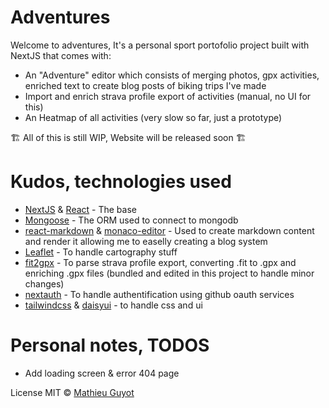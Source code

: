 # Adventures

Welcome to adventures, It's a personal sport portofolio project built with NextJS that comes with:

-   An "Adventure" editor which consists of merging photos, gpx activities, enriched text to create blog posts of biking trips I've made
-   Import and enrich strava profile export of activities (manual, no UI for this)
-   An Heatmap of all activities (very slow so far, just a prototype)

🏗️ All of this is still WIP, Website will be released soon 🏗️

# Kudos, technologies used

-   [NextJS](https://github.com/vercel/next.js) & [React](https://github.com/facebook/react) - The base
-   [Mongoose](https://github.com/Automattic/mongoose) - The ORM used to connect to mongodb
-   [react-markdown](https://github.com/remarkjs/react-markdown) & [monaco-editor](https://github.com/microsoft/monaco-editor) - Used to create markdown content and render it allowing me to easelly creating a blog system
-   [Leaflet](https://github.com/Leaflet/Leaflet) - To handle cartography stuff
-   [fit2gpx](https://github.com/dodo-saba/fit2gpx) - To parse strava profile export, converting .fit to .gpx and enriching .gpx files (bundled and edited in this project to handle minor changes)
-   [nextauth](https://github.com/nextauthjs/next-auth) - To handle authentification using github oauth services
-   [tailwindcss](https://github.com/tailwindlabs/tailwindcss) & [daisyui](https://github.com/saadeghi/daisyui) - to handle css and ui

# Personal notes, TODOS

-   Add loading screen & error 404 page

License MIT © [Mathieu Guyot](https://github.com/mathieuguyot)
